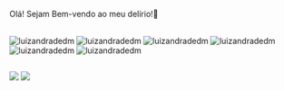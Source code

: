 Olá! Sejam Bem-vendo ao meu delírio!🤯
<div estilo="exibição: inline_block"><br>
 <img alinhar="centro" alt="luizandradedm"alta="10" largura="10" src="https://img.icons8.com/?size=100&id=49190&formato=png&color=000000">
 <img alinhar="centro" alt="luizandradedm"alta="10" largura="10" src="https://img.icons8.com/?size=100&id=0tpqgxISselU&formato=png&color=000000">
 <img alinhar="centro" alt="luizandradedm"alta="10" largura="10" src="https://img.icons8.com/?size=100&id=YWDsCjL0c2qv&formato=png&color=000000">
<img alinhar="centro" alt="luizandradedm"alta="10" largura="10" src="https://img.icons8.com/?size=100&id=PXTY4q2Sq2lG&formato=png&color=000000">
<img alinhar="centro" alt="luizandradedm"alta="10" largura="10" src="https://img.icons8.com/?size=100&id=13441&formato=png&color=000000">  
<img alinhar="centro" alt="luizandradedm"alta="10" largura="10" src="https://img.icons8.com/?size=100&id=vFFJFfHoOHvj&formato=png&color=000000">  
</div>

##

  <a href="https://instagram.com/luizandradedm" alvo="_em branco"><img src="https://img.shields.io/badge/-Instagram-%23E4405F?style=for-the-badge&logo=instagram&logoColor=white" alvo="_em branco"></a>
  <a href="https://www.linkedin.com/in/luizandradeadm/" alvo="_em branco"><img src="https://img.shields.io/badge/-LinkedIn-%230077B5?style=for-the-badge&logo=linkedin&logoColor=white" alvo="_em branco"></a> 
